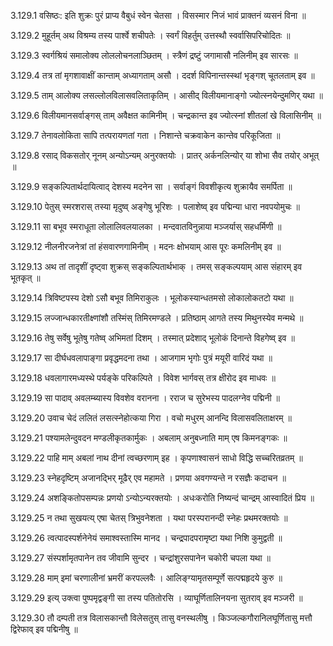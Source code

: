 3.129.1
वसिष्ठः:
इति शुक्रः पुरं प्राप्य वैबुधं स्वेन चेतसा ।
विसस्मार निजं भावं प्राक्तनं व्यसनं विना ॥


3.129.2
मुहूर्तम् अथ विश्रम्य तस्य पार्श्वे शचीपतेः ।
स्वर्गं विहर्तुम् उत्तस्थौ स्वर्वासिपरिचोदितः ॥


3.129.3
स्वर्गश्रियं समालोक्य लोललोचनलाञ्छितम् ।
स्त्रैणं द्रष्टुं जगामासौ नलिनीम् इव सारसः ॥


3.129.4
तत्र तां मृगशावाक्षीं कान्ताम् अध्यागताम् असौ ।
ददर्श विपिनान्तस्स्थां भृङ्गश् चूतलताम् इव ॥


3.129.5
ताम् आलोक्य लसल्लोलविलासवलिताकृतिम् ।
आसीद् विलीयमानाङ्गो ज्योत्स्नयेन्दुमणिर् यथा ॥


3.129.6
विलीयमानसर्वाङ्गस् ताम् अवैक्षत कामिनीम् ।
चन्द्रकान्त इव ज्योत्स्नां शीतलां खे विलासिनीम् ॥


3.129.7
तेनावलोकिता सापि तत्परायणतां गता ।
निशान्ते चक्रवाकेन कान्तेव परिकूजिता ॥


3.129.8
रसाद् विकसतोर् नूनम् अन्योऽन्यम् अनुरक्तयोः ।
प्रातर् अर्कनलिन्योर् या शोभा सैव तयोर् अभूत् ॥


3.129.9
सङ्कल्पितार्थदायित्वाद् देशस्य मदनेन सा ।
सर्वाङ्गं विवशीकृत्य शुक्रायैव समर्पिता ॥


3.129.10
पेतुस् स्मरशरास् तस्या मृदुष्व् अङ्गेषु भूरिशः ।
पलाशेष्व् इव पद्मिन्या धारा नवपयोमुचः ॥


3.129.11
सा बभूव स्मराधूता लोलालिवलयालका ।
मन्दवातविनुन्नाया मञ्जर्यास् सहधर्मिणी ॥


3.129.12
नीलनीरजनेत्रां तां हंसवारणगामिनीम् ।
मदनः क्षोभयाम् आस पूरः कमलिनीम् इव ॥


3.129.13
अथ तां तादृशीं दृष्ट्वा शुक्रस् सङ्कल्पितार्थभाक् ।
तमस् सङ्कल्पयाम् आस संहारम् इव भूतकृत् ॥


3.129.14
त्रिविष्टपस्य देशो ऽसौ बभूव तिमिराकुलः ।
भूलोकस्यान्धतमसो लोकालोकतटो यथा ॥


3.129.15
लज्जान्धकारतीक्ष्णांशौ तस्मिंस् तिमिरमण्डले ।
प्रतिष्ठाम् आगते तस्य मिथुनस्येव मन्मथे ॥


3.129.16
तेषु सर्वेषु भूतेषु गतेष्व् अभिमतां दिशम् ।
तस्मात् प्रदेशाद् भूलोकं दिनान्ते विहगेष्व् इव ॥


3.129.17
सा दीर्घधवलापाङ्गा प्रवृद्धमदना तथा ।
आजगाम भृगोः पुत्रं मयूरी वारिदं यथा ॥


3.129.18
धवलागारमध्यस्थे पर्यङ्के परिकल्पिते ।
विवेश भार्गवस् तत्र क्षीरोद इव माधवः ॥


3.129.19
सा पादाव् अवलम्ब्यास्य विवशेव वरानना ।
रराज च सुरेभस्य पादलग्नेव पद्मिनी ॥


3.129.20
उवाच चेदं ललितं लसत्स्नेहोत्कया गिरा ।
वचो मधुरम् आनन्दि विलासवलिताक्षरम् ॥


3.129.21
पश्यामलेन्दुवदन मण्डलीकृतकार्मुकः ।
अबलाम् अनुबध्नाति माम् एष किमनङ्गकः ॥


3.129.22
पाहि माम् अबलां नाथ दीनां त्वच्छरणाम् इह ।
कृपणाश्वासनं साधो विद्धि सच्चरितव्रतम् ॥


3.129.23
स्नेहदृष्टिम् अजानद्भिर् मूढैर् एव महामते ।
प्रणया अवगण्यन्ते न रसज्ञैः कदाचन ॥


3.129.24
अशङ्कितोपसम्पन्नः प्रणयो ऽन्योऽन्यरक्तयोः ।
अधःकरोति निष्यन्दं चान्द्रम् आस्वादितं प्रिय ॥


3.129.25
न तथा सुखयत्य् एषा चेतस् त्रिभुवनेशता ।
यथा परस्परानन्दी स्नेहः प्रथमरक्तयोः ॥


3.129.26
त्वत्पादस्पर्शनेनेयं समाश्वस्तास्मि मानद ।
चन्द्रपादपरामृष्टा यथा निशि कुमुद्वती ॥


3.129.27
संस्पर्शामृतपानेन तव जीवामि सुन्दर ।
चन्द्रांशुरसपानेन चकोरी चपला यथा ॥


3.129.28
माम् इमां चरणालीनां भ्रमरीं करपल्लवैः ।
आलिङ्ग्यामृतसम्पूर्णे सत्पद्महृदये कुरु ॥


3.129.29
इत्य् उक्त्वा पुष्पमृद्वङ्गी सा तस्य पतितोरसि ।
व्याघूर्णितालिनयना सुतराव् इव मञ्जरी ॥


3.129.30
तौ दम्पती तत्र विलासकान्तौ विलेसतुस् तासु वनस्थलीषु ।
किञ्जल्कगौरानिलघूर्णितासु मत्तौ द्विरेफाव् इव पद्मिनीषु ॥

